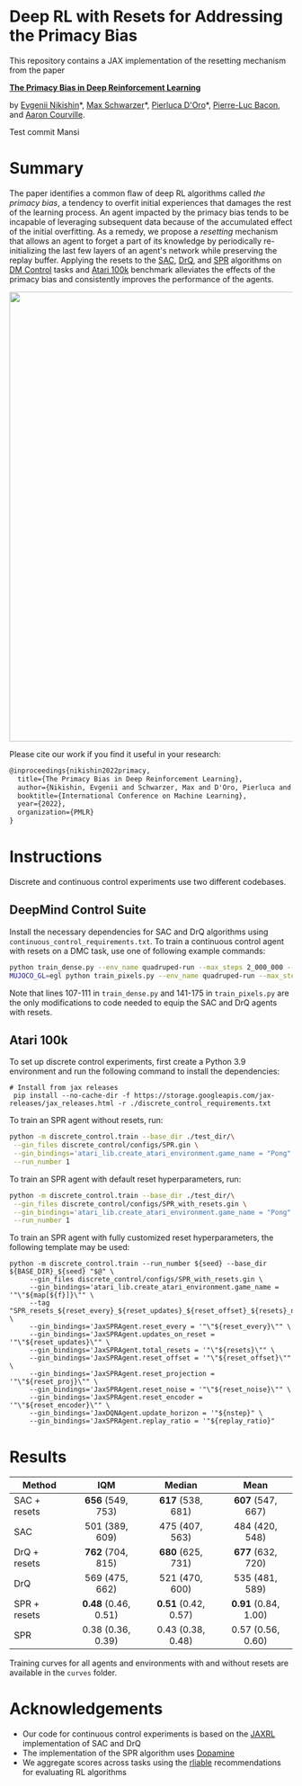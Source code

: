 # Deep RL with Resets for Addressing the Primacy Bias

This repository contains a JAX implementation of the resetting mechanism from the paper 

[**The Primacy Bias in Deep Reinforcement Learning**](https://arxiv.org/abs/2205.07802)

by [Evgenii Nikishin](https://evgenii-nikishin.github.io/)\*, [Max Schwarzer](https://scholar.google.com/citations?user=YmWRSvgAAAAJ)\*, [Pierluca D'Oro](https://proceduralia.github.io/)\*, [Pierre-Luc Bacon](https://pierrelucbacon.com/), and [Aaron Courville](https://scholar.google.com/citations?user=km6CP8cAAAAJ).

Test commit Mansi
# Summary

The paper identifies a common flaw of deep RL algorithms called *the primacy bias*, a tendency to overfit initial experiences that damages the rest of the learning process.
An agent impacted by the primacy bias tends to be incapable of leveraging subsequent data because of the accumulated effect of the initial overfitting.
As a remedy, we propose a *resetting* mechanism that allows an agent to forget a part of its knowledge by periodically re-initializing the last few layers of an agent's network while preserving the replay buffer.
Applying the resets to the [SAC](https://arxiv.org/abs/1812.05905), [DrQ](https://arxiv.org/abs/2004.13649), and [SPR](https://arxiv.org/abs/2007.05929) algorithms on [DM Control](https://github.com/deepmind/dm_control) tasks and [Atari 100k](https://arxiv.org/abs/1903.00374) benchmark alleviates the effects of the primacy bias and consistently improves the performance of the agents.

<p align="center">
  <img src="https://user-images.githubusercontent.com/14283069/168692757-29b2e2ba-341c-42e0-b2c0-bbd519c03f37.png" width=800>
</p>

Please cite our work if you find it useful in your research:
```latex
@inproceedings{nikishin2022primacy,
  title={The Primacy Bias in Deep Reinforcement Learning},
  author={Nikishin, Evgenii and Schwarzer, Max and D'Oro, Pierluca and Bacon, Pierre-Luc and Courville, Aaron},
  booktitle={International Conference on Machine Learning},
  year={2022},
  organization={PMLR}
}
```


# Instructions

Discrete and continuous control experiments use two different codebases.

## DeepMind Control Suite

Install the necessary dependencies for SAC and DrQ algorithms using `continuous_control_requirements.txt`.
To train a continuous control agent with resets on a DMC task, use one of following example commands:

```bash
python train_dense.py --env_name quadruped-run --max_steps 2_000_000 --config.updates_per_step 3 --resets --reset_interval 200_000
MUJOCO_GL=egl python train_pixels.py --env_name quadruped-run --max_steps 2_000_000 --resets --reset_interval 100_000  # due to action repeats, the interval will be higher
```

Note that lines 107-111 in `train_dense.py` and 141-175 in `train_pixels.py` are the only modifications to code needed to equip the SAC and DrQ agents with resets.

## Atari 100k

To set up discrete control experiments, first create a Python 3.9 environment and run the following command to install the dependencies:
``` 
# Install from jax releases
 pip install --no-cache-dir -f https://storage.googleapis.com/jax-releases/jax_releases.html -r ./discrete_control_requirements.txt
```

To train an SPR agent without resets, run:
```bash
python -m discrete_control.train --base_dir ./test_dir/\
 --gin_files discrete_control/configs/SPR.gin \
 --gin_bindings='atari_lib.create_atari_environment.game_name = "Pong"' \
 --run_number 1
```

To train an SPR agent with default reset hyperparameters, run:
```bash
python -m discrete_control.train --base_dir ./test_dir/\
 --gin_files discrete_control/configs/SPR_with_resets.gin \
 --gin_bindings='atari_lib.create_atari_environment.game_name = "Pong"' \
 --run_number 1
```

To train an SPR agent with fully customized reset hyperparameters, the following template may be used:
```
python -m discrete_control.train --run_number ${seed} --base_dir ${BASE_DIR}_${seed} "$@" \
     --gin_files discrete_control/configs/SPR_with_resets.gin \
     --gin_bindings='atari_lib.create_atari_environment.game_name = '"\"${map[${f}]}\"" \
     --tag "SPR_resets_${reset_every}_${reset_updates}_${reset_offset}_${resets}_n${nstep}_rr${replay_ratio}" \
     --gin_bindings='JaxSPRAgent.reset_every = '"\"${reset_every}\"" \
     --gin_bindings='JaxSPRAgent.updates_on_reset = '"\"${reset_updates}\"" \
     --gin_bindings='JaxSPRAgent.total_resets = '"\"${resets}\"" \
     --gin_bindings='JaxSPRAgent.reset_offset = '"\"${reset_offset}\"" \
     --gin_bindings='JaxSPRAgent.reset_projection = '"\"${reset_proj}\"" \
     --gin_bindings='JaxSPRAgent.reset_noise = '"\"${reset_noise}\"" \
     --gin_bindings='JaxSPRAgent.reset_encoder = '"\"${reset_encoder}\"" \
     --gin_bindings='JaxDQNAgent.update_horizon = '"${nstep}" \
     --gin_bindings='JaxSPRAgent.replay_ratio = '"${replay_ratio}"  
```

# Results

| Method       | IQM                   | Median                | Mean                  |
| ------------ |:---------------------:|:---------------------:|:---------------------:|
| SAC + resets | **656**   (549,  753) | **617**   (538,  681) | **607**   (547,  667) |
| SAC          |   501     (389,  609) |   475     (407,  563) |   484     (420,  548) |
| DrQ + resets | **762**   (704,  815) | **680**   (625,  731) | **677**   (632,  720) |
| DrQ          |   569     (475,  662) |   521     (470,  600) |   535     (481,  589) |
| SPR + resets | **0.48** (0.46, 0.51) | **0.51** (0.42, 0.57) | **0.91** (0.84, 1.00) |
| SPR          |   0.38   (0.36, 0.39) |   0.43   (0.38, 0.48) |   0.57   (0.56, 0.60) |

Training curves for all agents and environments with and without resets are available in the `curves` folder.


# Acknowledgements

* Our code for continuous control experiments is based on the [JAXRL](https://github.com/ikostrikov/jaxrl) implementation of SAC and DrQ
* The implementation of the SPR algorithm uses [Dopamine](https://github.com/google/dopamine)
* We aggregate scores across tasks using the [rliable](https://github.com/google-research/rliable) recommendations for evaluating RL algorithms
